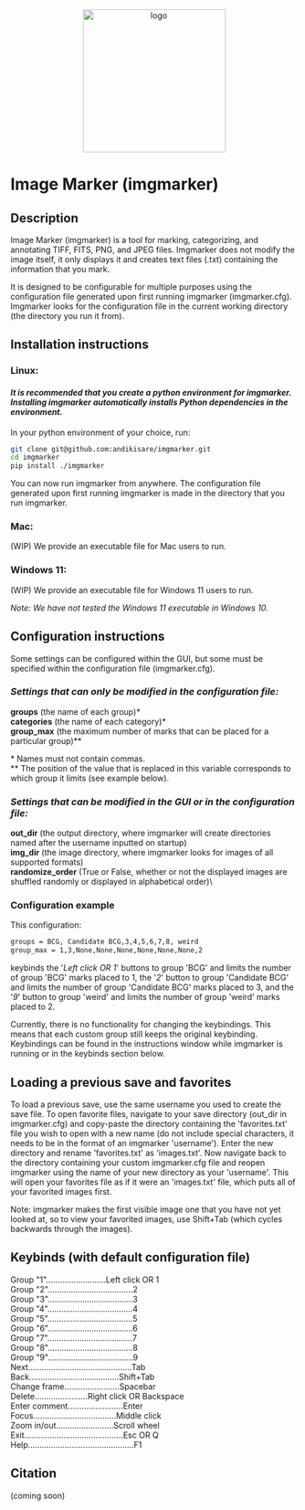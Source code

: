 <div align="center">
<img src="https://raw.githubusercontent.com/andikisare/imgmarker/main/imgmarker/icon.ico" alt="logo" width="250"> </img>
</div>

[can add link to paper like so: Add link to paper here like so: "{!{arXiv}(://img.shields.io/badge/arXiv-{our link}.svg)}(link to arXiv paper)"]: # 

[where the squiggly brackets are square brackets and the link is completed]: #

# Image Marker (imgmarker)

## Description

Image Marker (imgmarker) is a tool for marking, categorizing, and annotating TIFF, FITS, PNG, and JPEG files.
Imgmarker does not modify the image itself, it only displays it and creates text files (.txt) containing the information
that you mark.

It is designed to be configurable for multiple purposes using the configuration file generated upon first running imgmarker
(imgmarker.cfg). Imgmarker looks for the configuration file in the current working directory (the directory you run it from).

## Installation instructions

### **Linux:**
#### *It is recommended that you create a python environment for imgmarker. Installing imgmarker automatically installs Python dependencies in the environment.*

In your python environment of your choice, run:

```sh
git clone git@github.com:andikisare/imgmarker.git
cd imgmarker
pip install ./imgmarker
```

You can now run imgmarker from anywhere. The configuration file generated upon first running imgmarker is made in the directory
that you run imgmarker.

### **Mac:**
(WIP) We provide an executable file for Mac users to run.

### **Windows 11:**
(WIP) We provide an executable file for Windows 11 users to run.

*Note: We have not tested the Windows 11 executable in Windows 10.*

## Configuration instructions

Some settings can be configured within the GUI, but some must be specified within the configuration file (imgmarker.cfg).

### *Settings that can only be modified in the configuration file:*
**groups** (the name of each group)\*\
**categories** (the name of each category)\*\
**group_max** (the maximum number of marks that can be placed for a particular group)\**

\* Names must not contain commas.\
\** The position of the value that is replaced in this variable corresponds to which group it limits (see example below).

### *Settings that can be modified in the GUI or in the configuration file:*
**out_dir** (the output directory, where imgmarker will create directories named after the username inputted on startup)\
**img_dir** (the image directory, where imgmarker looks for images of all supported formats)\
**randomize_order** (True or False, whether or not the displayed images are shuffled randomly or displayed in alphabetical order)\

### Configuration example
This configuration:
```txt
groups = BCG, Candidate BCG,3,4,5,6,7,8, weird
group_max = 1,3,None,None,None,None,None,None,2
```
keybinds the '*Left click OR 1*' buttons to group 'BCG' and limits the number of group 'BCG' marks placed to 1, the '*2*' button to group 'Candidate BCG' and limits the number of group 'Candidate BCG' marks placed to 3, and the '*9*' button to group 'weird' and limits the number of group 'weird' marks placed to 2.

Currently, there is no functionality for changing the keybindings. This means that each custom group still keeps the original keybinding. Keybindings can be found in the instructions window while imgmarker is running or in the keybinds section below.

## Loading a previous save and favorites

To load a previous save, use the same username you used to create the save file. To open favorite files, navigate to your save directory (out_dir in imgmarker.cfg) and copy-paste the directory containing the 'favorites.txt' file you wish to open with a new name (do not include special characters, it needs to be in the format of an imgmarker 'username'). Enter the new directory and rename 'favorites.txt' as 'images.txt'. Now navigate back to the directory containing your custom imgmarker.cfg file and reopen imgmarker using the name of your new directory as your 'username'. This will open your favorites file as if it were an 'images.txt' file, which puts all of your favorited images first.

Note: imgmarker makes the first visible image one that you have not yet looked at, so to view your favorited images, use Shift+Tab (which cycles backwards through the images).

## Keybinds (with default configuration file)
Group "1"..........................Left click OR 1\
Group "2".....................................2\
Group "3".....................................3\
Group "4".....................................4\
Group "5".....................................5\
Group "6".....................................6\
Group "7".....................................7\
Group "8".....................................8\
Group "9".....................................9\
Next.............................................Tab\
Back.......................................Shift+Tab\
Change frame........................Spacebar\
Delete.......................Right click OR Backspace\
Enter comment........................Enter\
Focus....................................Middle click\
Zoom in/out.........................Scroll wheel\
Exit...........................................Esc OR Q\
Help..............................................F1

## Citation
(coming soon)
